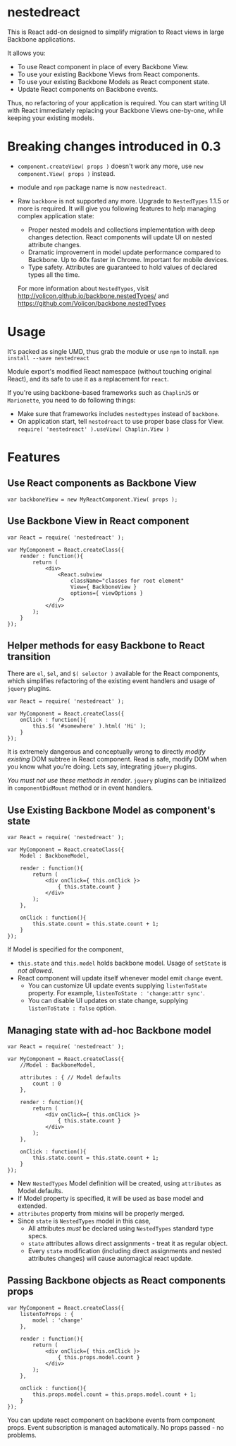 # nestedreact
This is React add-on designed to simplify migration to React views in large Backbone applications.

It allows you:

- To use React component in place of every Backbone View.
- To use your existing Backbone Views from React components.
- To use your existing Backbone Models as React component state.
- Update React components on Backbone events.

Thus, no refactoring of your application is required. You can start writing UI with React immediately replacing your Backbone Views one-by-one, while keeping your existing models.

# Breaking changes introduced in 0.3
- `component.createView( props )` doesn't work any more, use `new component.View( props )` instead.
- module and `npm` package name is now `nestedreact`.
- Raw `backbone` is not supported any more. Upgrade to `NestedTypes` 1.1.5 or more is required. It will give you following
features to help managing complex application state:
	- Proper nested models and collections implementation with deep changes detection. React components will
	update UI on nested attribute changes.
	- Dramatic improvement in model update performance compared to Backbone. Up to 40x faster in Chrome. Important for mobile devices.
	- Type safety. Attributes are guaranteed to hold values of declared types all the time.

	For more information about `NestedTypes`, visit
	http://volicon.github.io/backbone.nestedTypes/
	and
	https://github.com/Volicon/backbone.nestedTypes

# Usage
It's packed as single UMD, thus grab the module or use `npm` to install.
	`npm install --save nestedreact`

Module export's modified React namespace (without touching original React), and its
safe to use it as a replacement for `react`.

If you're using backbone-based frameworks such as `ChaplinJS` or `Marionette`,
you need to do following things:
- Make sure that frameworks includes `nestedtypes` instead of `backbone`.
- On application start, tell `nestedreact` to use proper base class for View.
	`require( 'nestedreact' ).useView( Chaplin.View )`

# Features
## Use React components as Backbone View

```javscript
var backboneView = new MyReactComponent.View( props );
```

## Use Backbone View in React component

```javscript
var React = require( 'nestedreact' );

var MyComponent = React.createClass({
	render : function(){
		return (
			<div>
				<React.subview
					className="classes for root element"
					View={ BackboneView }
					options={ viewOptions }
				/>
			</div>
		);
	}
});
```

## Helper methods for easy Backbone to React transition

There are `el`, `$el`, and `$( selector )` available for the React components,
which simplifies refactoring of the existing event handlers and usage of
`jquery` plugins.

```javscript
var React = require( 'nestedreact' );

var MyComponent = React.createClass({
	onClick : function(){
		this.$( '#somewhere' ).html( 'Hi' );
	}
});
```

It is extremely dangerous and conceptually wrong to directly *modify existing*
DOM subtree in React component. Read is safe, modify DOM when you know what you're
doing. Lets say, integrating `jQuery` plugins.

*You must not use these methods in render*. `jquery` plugins can be initialized
 in `componentDidMount` method or in event handlers.

## Use Existing Backbone Model as component's state

```javscript
var React = require( 'nestedreact' );

var MyComponent = React.createClass({
	Model : BackboneModel,

	render : function(){
		return (
			<div onClick={ this.onClick }>
				{ this.state.count }
			</div>
		);
	},

	onClick : function(){
		this.state.count = this.state.count + 1;
	}
});
```

If Model is specified for the component,
- `this.state` and `this.model` holds backbone model. Usage of `setState` is *not allowed*.
- React component will update itself whenever model emit `change` event.
	- You can customize UI update events supplying `listenToState` property. For example, `listenToState : 'change:attr sync'`.
	- You can disable UI updates on state change, supplying `listenToState : false` option.

## Managing state with ad-hoc Backbone model

```javscript
var React = require( 'nestedreact' );

var MyComponent = React.createClass({
	//Model : BackboneModel,

	attributes : { // Model defaults
		count : 0
	},

	render : function(){
		return (
			<div onClick={ this.onClick }>
				{ this.state.count }
			</div>
		);
	},

	onClick : function(){
		this.state.count = this.state.count + 1;
	}
});
```

- New `NestedTypes` Model definition will be created, using `attributes` as Model.defaults.
- If Model property is specified, it will be used as base model and extended.
- `attributes` property from mixins will be properly merged.
- Since `state` is `NestedTypes` model in this case,
	- All attributes *must* be declared using `NestedTypes` standard type specs.
	- `state` attributes allows direct assignments - treat it as regular object.
	- Every `state` modification (including direct assignments and nested attributes changes) will
	cause automagical react update.

## Passing Backbone objects as React components props
```javscript
var MyComponent = React.createClass({
	listenToProps : {
		model : 'change'
	},

	render : function(){
		return (
			<div onClick={ this.onClick }>
				{ this.props.model.count }
			</div>
		);
	},

	onClick : function(){
		this.props.model.count = this.props.model.count + 1;
	}
});
```

You can update react component on backbone events from component props.
Event subscription is managed automatically. No props passed - no problems.
